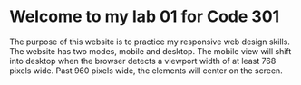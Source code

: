# Welcome to my lab 01 for Code 301 

The purpose of this website is to practice my responsive web design skills. The website has two modes, mobile and desktop. The mobile view will shift into desktop when the browser detects a viewport width of at least 768 pixels wide. Past 960 pixels wide, the elements will center on the screen.

